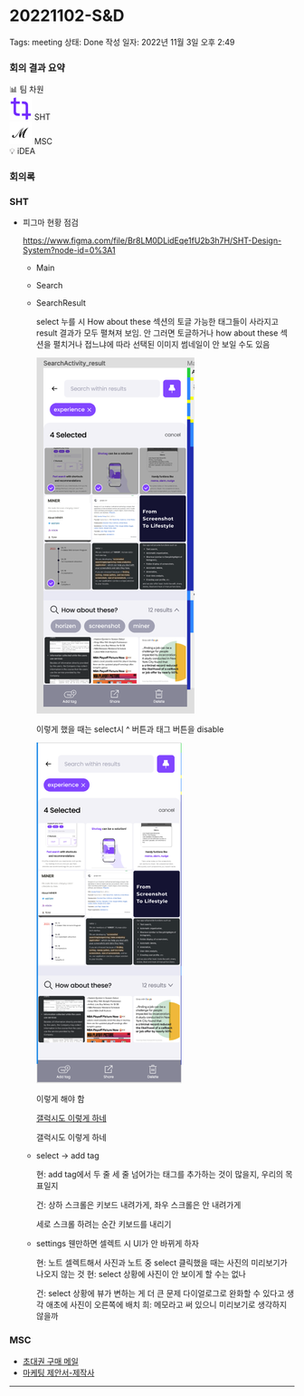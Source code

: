 # 20221102-S&D

Tags: meeting
상태: Done
작성 일자: 2022년 11월 3일 오후 2:49

### 회의 결과 요약

<aside>
📊 팀 차원

</aside>

<aside>
<img src="20221027-S&D%2014010cae04124461a79c26973badc7f7/notion-sht.png" alt="20221027-S&D%2014010cae04124461a79c26973badc7f7/notion-sht.png" width="40px" /> SHT

</aside>

<aside>
<img src="20221102-S&D%204944959a9d3c49438481eb56ae586466/notion-msc-transparent.png" alt="20221102-S&D%204944959a9d3c49438481eb56ae586466/notion-msc-transparent.png" width="40px" /> MSC

</aside>

<aside>
💡 iDEA

</aside>

### 회의록

### SHT

- 피그마 현황 점검
    
    https://www.figma.com/file/Br8LM0DLidEqe1fU2b3h7H/SHT-Design-System?node-id=0%3A1 [](https://www.notion.so/00ae0033a5b7445e855dfd53e2f5f704) 
    
    - Main
    - Search
    
    - SearchResult
        
        select 누를 시 How about these 섹션의 토글 가능한 태그들이 사라지고 result 결과가 모두 펼쳐져 보임. 안 그러면 토글하거나 how about these 섹션을 펼치거나 접느냐에 따라 선택된 이미지 썸네일이 안 보일 수도 있음
        
        ![이렇게 했을 때는 select시 ^ 버튼과 태그 버튼을 disable](20221102-S&D%204944959a9d3c49438481eb56ae586466/Screenshot_2022-11-03_at_14.58.14.png)
        
        이렇게 했을 때는 select시 ^ 버튼과 태그 버튼을 disable
        
        ![이렇게 해야 함](20221102-S&D%204944959a9d3c49438481eb56ae586466/Screenshot_2022-11-03_at_14.58.32.png)
        
        이렇게 해야 함
        
        [갤럭시도 이렇게 하네](20221102-S&D%204944959a9d3c49438481eb56ae586466/File_from_Android.mp4)
        
        갤럭시도 이렇게 하네
        
    - select → add tag
        
        현: add tag에서 두 줄 세 줄 넘어가는 태그를 추가하는 것이 많을지, 우리의 목표일지
        
        건: 상하 스크롤은 키보드 내려가게, 좌우 스크롤은 안 내려가게
        
        세로 스크롤 하려는 순간 키보드를 내리기
        
    
    - settings 웬만하면 셀렉트 시 UI가 안 바뀌게 하자
        
        현: 노트 셀렉트해서 사진과 노트 중
        select 클릭했을 때는 사진의 미리보기가 나오지 않는 것
        현: select 상황에 사진이 안 보이게 할 수는 없나
        
        건: select 상황에 뷰가 변하는 게 더 큰 문제
        다이얼로그로 완화할 수 있다고 생각
        애초에 사진이 오른쪽에 배치
        희: 메모라고 써 있으니 미리보기로 생각하지 않을까
        

### MSC

- [초대권 구매 메일](https://www.notion.so/abdb8995cd7640138d72efeeb746d6ba)
- [마케팅 제안서-제작사](https://www.notion.so/02b849a01f6f427fa19fb638cdb09722)

---